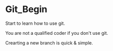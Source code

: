 # Git_Begin
Start to learn how to use git.

You are not a qualified coder if you don't use git.

Crearting a new branch is quick & simple.
